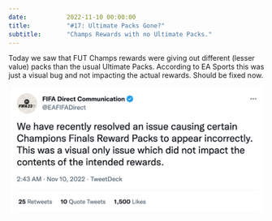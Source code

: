 ```yaml
---
date: 			2022-11-10 00:00:00
title: 			"#17: Ultimate Packs Gone?"
subtitle: 		"Champs Rewards with no Ultimate Packs."
---
```


Today we saw that FUT Champs rewards were giving out different (lesser value) packs than the usual Ultimate Packs. According to EA Sports this was just a visual bug and not impacting the actual rewards. Should be fixed now.

<img src="/assets/images/champsrewards.jpg" alt="Gone were the Ultimate Packs!"/>